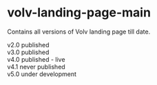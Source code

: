 # volv-landing-page-main
Contains all versions of Volv landing page till date.

v2.0 published<br>
v3.0 published<br>
v4.0 published - live<br>
v4.1 never published<br>
v5.0 under development<br>
